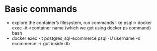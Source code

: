 # Basic commands 

- explore the container’s filesystem, run commands like psql-> docker exec -it <container name (which we get using docker ps command)  bash
- docker exec -it postgres_sql-ecommerce  psql -U username -d ecommerce -> got inside db